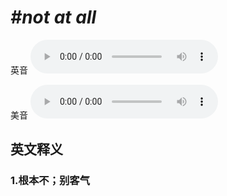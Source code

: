 # ***\#not at all*** 
英音
<audio src="./media/not at all1_AAC.aac" controls="controls"></audio>

美音
<audio src="./media/not at all2_AAC.aac" controls="controls"></audio>



  

英文释义
---
### 1.**根本不；别客气**  


